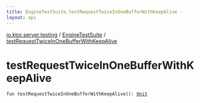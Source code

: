 ```yaml
---
title: EngineTestSuite.testRequestTwiceInOneBufferWithKeepAlive - 
layout: api
---
```


<div class='api-docs-breadcrumbs'><a href="../index.html">io.ktor.server.testing</a> / <a href="index.html">EngineTestSuite</a> / <a href="./test-request-twice-in-one-buffer-with-keep-alive.html">testRequestTwiceInOneBufferWithKeepAlive</a></div>

# testRequestTwiceInOneBufferWithKeepAlive

<div class="signature"><code><span class="keyword">fun </span><span class="identifier">testRequestTwiceInOneBufferWithKeepAlive</span><span class="symbol">(</span><span class="symbol">)</span><span class="symbol">: </span><a href="https://kotlinlang.org/api/latest/jvm/stdlib/kotlin/-unit/index.html"><span class="identifier">Unit</span></a></code></div>

